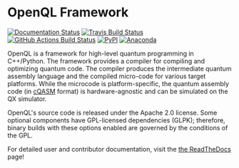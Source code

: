 # OpenQL Framework #

[![Documentation Status](https://readthedocs.org/projects/openql/badge/?version=latest)](https://openql.readthedocs.io/en/latest/?badge=latest)
[![Travis Build Status](https://travis-ci.com/QE-Lab/OpenQL.svg?branch=develop)](https://travis-ci.com/QE-Lab/OpenQL)
[![GitHub Actions Build Status](https://github.com/QE-Lab/OpenQL/workflows/Test/badge.svg)](https://github.com/qe-lab/OpenQL/actions)
[![PyPI](https://badgen.net/pypi/v/qutechopenql)](https://pypi.org/project/qutechopenql/)
[![Anaconda](https://anaconda.org/qe-lab/openql/badges/version.svg)](https://anaconda.org/qe-lab/openql/)

OpenQL is a framework for high-level quantum programming in C++/Python. The
framework provides a compiler for compiling and optimizing quantum code. The
compiler produces the intermediate quantum assembly language and the compiled
micro-code for various target platforms. While the microcode is
platform-specific, the quantum assembly code
(in [cQASM](https://libqasm.readthedocs.io/) format) is hardware-agnostic and
can be simulated on the QX simulator.

OpenQL's source code is released under the Apache 2.0 license. Some optional
components have GPL-licensed dependencies (GLPK); therefore, binary builds with
these options enabled are governed by the conditions of the GPL.

For detailed user and contributor documentation, visit the
[the ReadTheDocs](https://openql.readthedocs.io) page!
